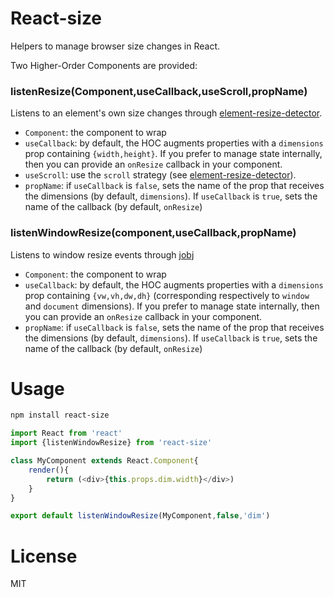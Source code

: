 # React-size

Helpers to manage browser size changes in React.

Two Higher-Order Components are provided:

### listenResize(Component,useCallback,useScroll,propName)

Listens to an element's own size changes through [element-resize-detector](https://github.com/wnr/element-resize-detector).
- `Component`: the component to wrap
- `useCallback`: by default, the HOC augments properties with a `dimensions` prop containing `{width,height}`. If you prefer to manage state internally, then you can provide an `onResize` callback in your component.
- `useScroll`: use the `scroll` strategy (see [element-resize-detector](https://github.com/wnr/element-resize-detector)).
- `propName`: if `useCallback` is `false`, sets the name of the prop that receives the dimensions (by default, `dimensions`). If `useCallback` is `true`, sets the name of the callback (by default, `onResize`)


### listenWindowResize(component,useCallback,propName)

Listens to window resize events through [jobj](https://github.com/xananax/jobj)
- `Component`: the component to wrap
- `useCallback`: by default, the HOC augments properties with a `dimensions` prop containing `{vw,vh,dw,dh}` (corresponding respectively to `window` and `document` dimensions). If you prefer to manage state internally, then you can provide an `onResize` callback in your component.
- `propName`: if `useCallback` is `false`, sets the name of the prop that receives the dimensions (by default, `dimensions`). If `useCallback` is `true`, sets the name of the callback (by default, `onResize`)

# Usage

```sh
npm install react-size
```

```js
import React from 'react'
import {listenWindowResize} from 'react-size'

class MyComponent extends React.Component{
	render(){
		return (<div>{this.props.dim.width}</div>)
	}
}

export default listenWindowResize(MyComponent,false,'dim')
```


# License

MIT
